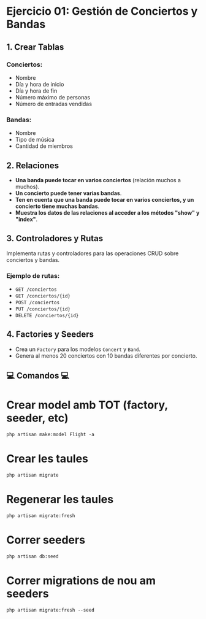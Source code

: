 
# Ejercicio 01: Gestión de Conciertos y Bandas

## 1. Crear Tablas

### Conciertos:
- Nombre
- Día y hora de inicio
- Día y hora de fin
- Número máximo de personas
- Número de entradas vendidas

### Bandas:
- Nombre
- Tipo de música
- Cantidad de miembros

## 2. Relaciones

- **Una banda puede tocar en varios conciertos** (relación muchos a muchos).
- **Un concierto puede tener varias bandas**.
- **Ten en cuenta que una banda puede tocar en varios conciertos, y un concierto tiene muchas bandas**.
- **Muestra los datos de las relaciones al acceder a los métodos "show" y "index"**.

## 3. Controladores y Rutas

Implementa rutas y controladores para las operaciones CRUD sobre conciertos y bandas.

### Ejemplo de rutas:
- `GET /conciertos`
- `GET /conciertos/{id}`
- `POST /conciertos`
- `PUT /conciertos/{id}`
- `DELETE /conciertos/{id}`

## 4. Factories y Seeders

- Crea un `Factory` para los modelos `Concert` y `Band`.
- Genera al menos 20 conciertos con 10 bandas diferentes por concierto.

## 💻 Comandos 💻

# Crear model amb TOT (factory, seeder, etc)
``` php artisan make:model Flight -a ```

# Crear les taules
```php artisan migrate```

# Regenerar les taules
```php artisan migrate:fresh```

# Correr seeders
```php artisan db:seed```

# Correr migrations de nou am seeders
```php artisan migrate:fresh --seed```

